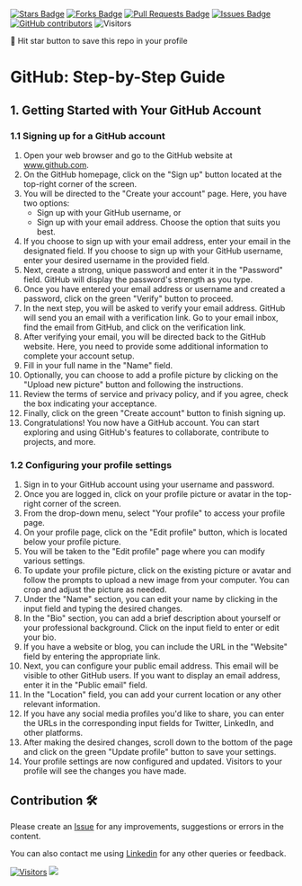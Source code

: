 <a href="https://github.com/drshahizan/learn-github/stargazers"><img src="https://img.shields.io/github/stars/drshahizan/learn-github" alt="Stars Badge"/></a>
<a href="https://github.com/drshahizan/learn-github/network/members"><img src="https://img.shields.io/github/forks/drshahizan/learn-github" alt="Forks Badge"/></a>
<a href="https://github.com/drshahizan/learn-github/pulls"><img src="https://img.shields.io/github/issues-pr/drshahizan/learn-github" alt="Pull Requests Badge"/></a>
<a href="https://github.com/drshahizan/learn-github/issues"><img src="https://img.shields.io/github/issues/drshahizan/learn-github" alt="Issues Badge"/></a>
<a href="https://github.com/drshahizan/learn-github/graphs/contributors"><img alt="GitHub contributors" src="https://img.shields.io/github/contributors/drshahizan/learn-github?color=2b9348"></a>
![Visitors](https://api.visitorbadge.io/api/visitors?path=https%3A%2F%2Fgithub.com%2Fdrshahizan%2Flearn-github&labelColor=%23d9e3f0&countColor=%23697689&style=flat)

🌟 Hit star button to save this repo in your profile

# GitHub: Step-by-Step Guide

## 1. Getting Started with Your GitHub Account

### 1.1 Signing up for a GitHub account
1. Open your web browser and go to the GitHub website at www.github.com.
2. On the GitHub homepage, click on the "Sign up" button located at the top-right corner of the screen.
3. You will be directed to the "Create your account" page. Here, you have two options: 
   - Sign up with your GitHub username, or
   - Sign up with your email address.
   Choose the option that suits you best.
4. If you choose to sign up with your email address, enter your email in the designated field. If you choose to sign up with your GitHub username, enter your desired username in the provided field.
5. Next, create a strong, unique password and enter it in the "Password" field. GitHub will display the password's strength as you type.
6. Once you have entered your email address or username and created a password, click on the green "Verify" button to proceed.
7. In the next step, you will be asked to verify your email address. GitHub will send you an email with a verification link. Go to your email inbox, find the email from GitHub, and click on the verification link.
8. After verifying your email, you will be directed back to the GitHub website. Here, you need to provide some additional information to complete your account setup.
9. Fill in your full name in the "Name" field.
10. Optionally, you can choose to add a profile picture by clicking on the "Upload new picture" button and following the instructions.
11. Review the terms of service and privacy policy, and if you agree, check the box indicating your acceptance.
12. Finally, click on the green "Create account" button to finish signing up.
13. Congratulations! You now have a GitHub account. You can start exploring and using GitHub's features to collaborate, contribute to projects, and more.


### 1.2 Configuring your profile settings

1. Sign in to your GitHub account using your username and password.
2. Once you are logged in, click on your profile picture or avatar in the top-right corner of the screen.
3. From the drop-down menu, select "Your profile" to access your profile page.
4. On your profile page, click on the "Edit profile" button, which is located below your profile picture.
5. You will be taken to the "Edit profile" page where you can modify various settings.
6. To update your profile picture, click on the existing picture or avatar and follow the prompts to upload a new image from your computer. You can crop and adjust the picture as needed.
7. Under the "Name" section, you can edit your name by clicking in the input field and typing the desired changes.
8. In the "Bio" section, you can add a brief description about yourself or your professional background. Click on the input field to enter or edit your bio.
9. If you have a website or blog, you can include the URL in the "Website" field by entering the appropriate link.
10. Next, you can configure your public email address. This email will be visible to other GitHub users. If you want to display an email address, enter it in the "Public email" field.
11. In the "Location" field, you can add your current location or any other relevant information.
12. If you have any social media profiles you'd like to share, you can enter the URLs in the corresponding input fields for Twitter, LinkedIn, and other platforms.
13. After making the desired changes, scroll down to the bottom of the page and click on the green "Update profile" button to save your settings.
14. Your profile settings are now configured and updated. Visitors to your profile will see the changes you have made.

## Contribution 🛠️
Please create an [Issue](https://github.com/drshahizan/learn-github/issues) for any improvements, suggestions or errors in the content.

You can also contact me using [Linkedin](https://www.linkedin.com/in/drshahizan/) for any other queries or feedback.

[![Visitors](https://api.visitorbadge.io/api/visitors?path=https%3A%2F%2Fgithub.com%2Fdrshahizan&labelColor=%23697689&countColor=%23555555&style=plastic)](https://visitorbadge.io/status?path=https%3A%2F%2Fgithub.com%2Fdrshahizan)
![](https://hit.yhype.me/github/profile?user_id=81284918)
